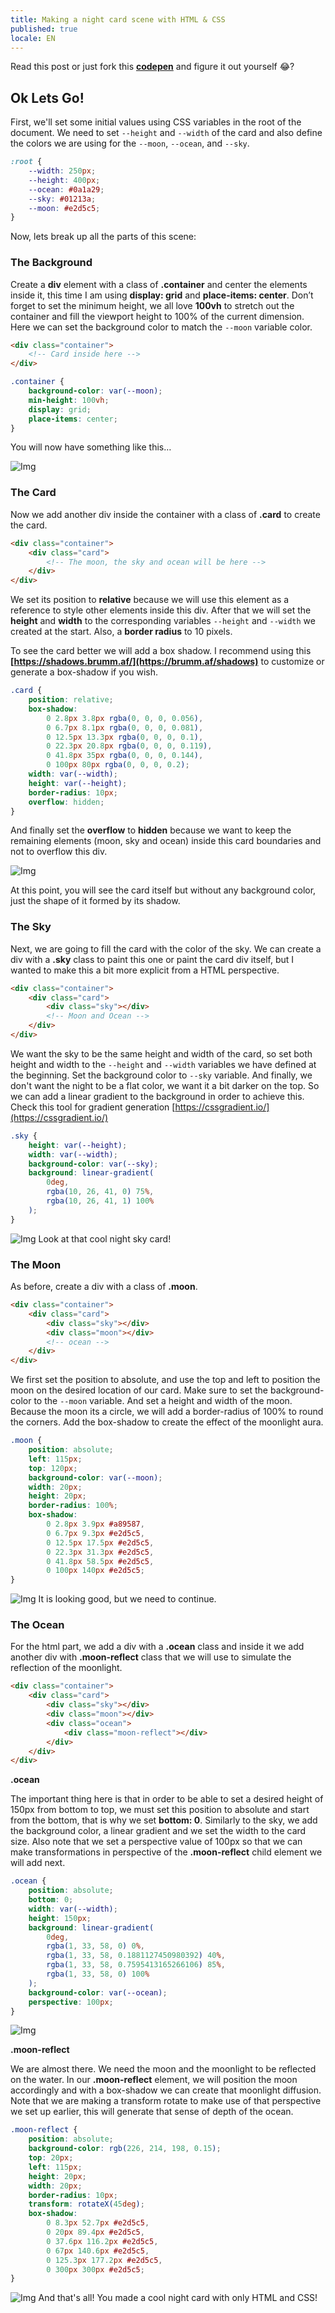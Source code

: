 ```yaml
---
title: Making a night card scene with HTML & CSS
published: true
locale: EN
---
```


Read this post or just fork this **[codepen](https://codepen.io/jpokan/pen/LYZqWpq)** and figure it out yourself 😂?

## Ok Lets Go!

First, we'll set some initial values using CSS variables in the root of the document. We need to set `--height` and `--width` of the card and also define the colors we are using for the `--moon`, `--ocean`, and `--sky`.

```css
:root {
	--width: 250px;
	--height: 400px;
	--ocean: #0a1a29;
	--sky: #01213a;
	--moon: #e2d5c5;
}
```

Now, lets break up all the parts of this scene:

### The Background

Create a **div** element with a class of **.container** and center the elements inside it, this time I am using **display: grid** and **place-items: center**. Don’t forget to set the minimum height, we all love **100vh** to stretch out the container and fill the viewport height to 100% of the current dimension. Here we can set the background color to match the `--moon` variable color.

```html
<div class="container">
	<!-- Card inside here -->
</div>
```

```css
.container {
	background-color: var(--moon);
	min-height: 100vh;
	display: grid;
	place-items: center;
}
```

You will now have something like this…

![Img](https://a.storyblok.com/f/98358/1440x835/1ee79e6e0e/screenshot-2020-11-29-223819.png)

### The Card

Now we add another div inside the container with a class of **.card** to create the card.

<a name="anchorTo-card-section"></a>

```html
<div class="container">
	<div class="card">
		<!-- The moon, the sky and ocean will be here -->
	</div>
</div>
```

We set its position to **relative** because we will use this element as a reference to style other elements inside this div. After that we will set the **height** and **width** to the corresponding variables `--height` and `--width` we created at the start. Also, a **border radius** to 10 pixels.

To see the card better we will add a box shadow. I recommend using this **[https://shadows.brumm.af/](https://brumm.af/shadows)** to customize or generate a box-shadow if you wish.

```css
.card {
	position: relative;
	box-shadow:
		0 2.8px 3.8px rgba(0, 0, 0, 0.056),
		0 6.7px 8.1px rgba(0, 0, 0, 0.081),
		0 12.5px 13.3px rgba(0, 0, 0, 0.1),
		0 22.3px 20.8px rgba(0, 0, 0, 0.119),
		0 41.8px 35px rgba(0, 0, 0, 0.144),
		0 100px 80px rgba(0, 0, 0, 0.2);
	width: var(--width);
	height: var(--height);
	border-radius: 10px;
	overflow: hidden;
}
```

And finally set the **overflow** to **hidden** because we want to keep the remaining elements (moon, sky and ocean) inside this card boundaries and not to overflow this div.

![Img](https://a.storyblok.com/f/98358/1440x834/03fb916202/screenshot-2020-12-01-231903.png)

At this point, you will see the card itself but without any background color, just the shape of it formed by its shadow.

### The Sky

Next, we are going to fill the card with the color of the sky. We can create a div with a **.sky** class to paint this one or paint the card div itself, but I wanted to make this a bit more explicit from a HTML perspective.

```html
<div class="container">
	<div class="card">
		<div class="sky"></div>
		<!-- Moon and Ocean -->
	</div>
</div>
```

We want the sky to be the same height and width of the card, so set both height and width to the `--height` and `--width` variables we have defined at the beginning.
Set the background color to `--sky` variable.
And finally, we don't want the night to be a flat color, we want it a bit darker on the top. So we can add a linear gradient to the background in order to achieve this. Check this tool for gradient generation [https://cssgradient.io/](https://cssgradient.io/)

```css
.sky {
	height: var(--height);
	width: var(--width);
	background-color: var(--sky);
	background: linear-gradient(
		0deg,
		rgba(10, 26, 41, 0) 75%,
		rgba(10, 26, 41, 1) 100%
	);
}
```

![Img](https://a.storyblok.com/f/98358/1440x900/76ba371ba1/screenshot-2021-05-05-171612.png)
Look at that cool night sky card!

### The Moon

As before, create a div with a class of **.moon**.

```html
<div class="container">
	<div class="card">
		<div class="sky"></div>
		<div class="moon"></div>
		<!-- ocean -->
	</div>
</div>
```

We first set the position to absolute, and use the top and left to position the moon on the desired location of our card. Make sure to set the background-color to the `--moon` variable. And set a height and width of the moon.
Because the moon its a circle, we will add a border-radius of 100% to round the corners. Add the box-shadow to create the effect of the moonlight aura.

```css
.moon {
	position: absolute;
	left: 115px;
	top: 120px;
	background-color: var(--moon);
	width: 20px;
	height: 20px;
	border-radius: 100%;
	box-shadow:
		0 2.8px 3.9px #a89587,
		0 6.7px 9.3px #e2d5c5,
		0 12.5px 17.5px #e2d5c5,
		0 22.3px 31.3px #e2d5c5,
		0 41.8px 58.5px #e2d5c5,
		0 100px 140px #e2d5c5;
}
```

![Img](https://a.storyblok.com/f/98358/1440x900/afbef977a4/screenshot-2021-05-05-163836.png)
It is looking good, but we need to continue.

### The Ocean

For the html part, we add a div with a **.ocean** class and inside it we add another div with **.moon-reflect** class that we will use to simulate the reflection of the moonlight.

```html
<div class="container">
	<div class="card">
		<div class="sky"></div>
		<div class="moon"></div>
		<div class="ocean">
			<div class="moon-reflect"></div>
		</div>
	</div>
</div>
```

**.ocean**

The important thing here is that in order to be able to set a desired height of 150px from bottom to top, we must set this position to absolute and start from the bottom, that is why we set **bottom: 0**. Similarly to the sky, we add the background color, a linear gradient and we set the width to the card size. Also note that we set a perspective value of 100px so that we can make transformations in perspective of the **.moon-reflect** child element we will add next.

```css
.ocean {
	position: absolute;
	bottom: 0;
	width: var(--width);
	height: 150px;
	background: linear-gradient(
		0deg,
		rgba(1, 33, 58, 0) 0%,
		rgba(1, 33, 58, 0.1881127450980392) 40%,
		rgba(1, 33, 58, 0.7595413165266106) 85%,
		rgba(1, 33, 58, 0) 100%
	);
	background-color: var(--ocean);
	perspective: 100px;
}
```

![Img](https://a.storyblok.com/f/98358/1440x900/cefd19ae20/screenshot-2021-05-05-163958.png)

**.moon-reflect**

We are almost there. We need the moon and the moonlight to be reflected on the water. In our **.moon-reflect** element, we will position the moon accordingly and with a box-shadow we can create that moonlight diffusion. Note that we are making a transform rotate to make use of that perspective we set up earlier, this will generate that sense of depth of the ocean.

```css
.moon-reflect {
	position: absolute;
	background-color: rgb(226, 214, 198, 0.15);
	top: 20px;
	left: 115px;
	height: 20px;
	width: 20px;
	border-radius: 10px;
	transform: rotateX(45deg);
	box-shadow:
		0 8.3px 52.7px #e2d5c5,
		0 20px 89.4px #e2d5c5,
		0 37.6px 116.2px #e2d5c5,
		0 67px 140.6px #e2d5c5,
		0 125.3px 177.2px #e2d5c5,
		0 300px 300px #e2d5c5;
}
```

![Img](https://a.storyblok.com/f/98358/1440x900/359a14985c/screenshot-2021-05-05-164041.png)
And that's all! You made a cool night card with only HTML and CSS!
